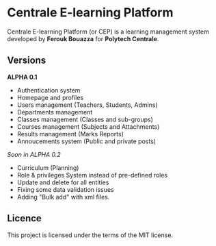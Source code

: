 Centrale E-learning Platform
========

Centrale E-learning Platform (or CEP) is a learning management system developed by **Ferouk Bouazza** for **Polytech Centrale**.

Versions
---------
**ALPHA 0.1**
 - Authentication system
 - Homepage and profiles
 - Users management (Teachers, Students, Admins)
 - Departments management
 - Classes management (Classes and sub-groups)
 - Courses management (Subjects and Attachments)
 - Results management (Marks Reports)
 - Annoucements system (Public and private posts)
  
*Soon in ALPHA 0.2*
 - Curriculum (Planning)
 - Role & privileges System instead of pre-defined roles
 - Update and delete for all entities
 - Fixing some data validation issues
 - Adding "Bulk add" with xml files.
 
Licence
-------
This project is licensed under the terms of the MIT license.
